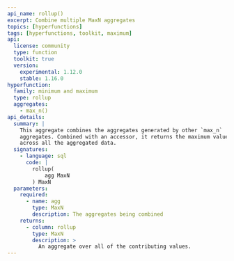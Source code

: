 ```yaml
---
api_name: rollup()
excerpt: Combine multiple MaxN aggregates
topics: [hyperfunctions]
tags: [hyperfunctions, toolkit, maximum]
api:
  license: community
  type: function
  toolkit: true
  version:
    experimental: 1.12.0
    stable: 1.16.0
hyperfunction:
  family: minimum and maximum
  type: rollup
  aggregates:
    - max_n()
api_details:
  summary: |
    This aggregate combines the aggregates generated by other `max_n`
    aggregates. Combined with an accessor, it returns the maximum values found 
    across all the aggregated data.
  signatures:
    - language: sql
      code: |
        rollup(
            agg MaxN
        ) MaxN
  parameters:
    required:
      - name: agg
        type: MaxN
        description: The aggregates being combined
    returns:
      - column: rollup
        type: MaxN
        description: >
          An aggregate over all of the contributing values.
---
```


